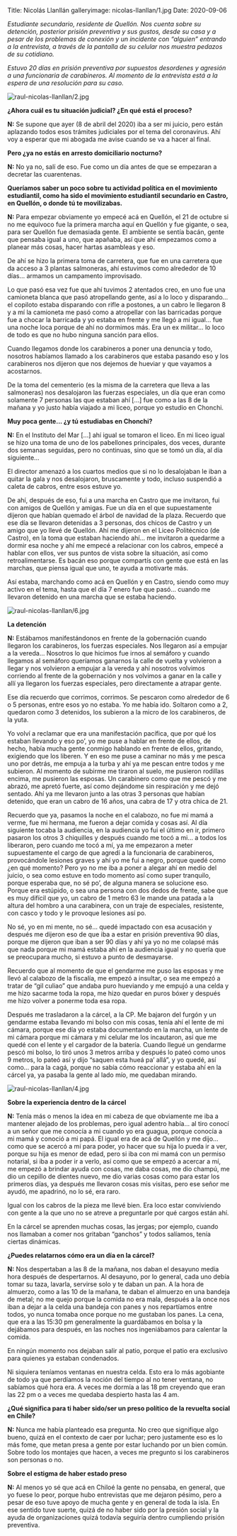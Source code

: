 Title: Nicolás Llanllán
galleryimage: nicolas-llanllan/1.jpg
Date: 2020-09-06

*Estudiante secundario, residente de Quellón. Nos cuenta sobre su detención, posterior prisión preventiva y sus gustos, desde su casa y a pesar de los problemas de conexión y un incidente con “alguien” entrando a la entrevista, a través de la pantalla de su celular nos muestra pedazos de su cotidiano.*

*Estuvo 20 días en prisión preventiva por supuestos desordenes y agresión a una funcionaria de carabineros. Al momento de la entrevista está a la espera de una resolución para su caso.*

![raul-nicolas-llanllan/2.jpg](./images/raul-nicolas-llanllan/2.jpg)

**¿Ahora cuál es tu situación judicial? ¿En qué está el proceso?**

**N:** Se supone que ayer (8 de abril del 2020) iba a ser mi juicio, pero están aplazando todos esos trámites judiciales por el tema del coronavirus. Ahí voy a esperar que mi abogada me avise cuando se va a hacer al final.

**Pero ¿ya no estás en arresto domiciliario nocturno?**

**N:** No ya no, salí de eso. Fue como un día antes de que se empezaran a decretar las cuarentenas.

**Queríamos saber un poco sobre tu actividad política en el movimiento estudiantil, como ha sido el movimiento estudiantil secundario en Castro, en Quellón, o donde tú te movilizabas.**

**N:** Para empezar obviamente yo empecé acá en Quellón, el 21 de octubre si no me equivoco fue la primera marcha aquí en Quellón y fue gigante, o sea, para ser Quellón fue demasiada gente. El ambiente se sentía bacán, gente que pensaba igual a uno, que apañaba, así que ahí empezamos como a planear más cosas, hacer hartas asambleas y eso.

De ahí se hizo la primera toma de carretera, que fue en una carretera que da acceso a 3 plantas salmoneras, ahí estuvimos como alrededor de 10 días… armamos un campamento improvisado.

Lo que pasó esa vez fue que ahí tuvimos 2 atentados creo, en uno fue una camioneta blanca que pasó atropellando gente, así a lo loco y disparando… el copiloto estaba disparando con rifle a postones, a un cabro le llegaron 8 y a mí la camioneta me pasó como a atropellar con las barricadas porque fue a chocar la barricada y yo estaba en frente y me llegó a mi igual… fue una noche loca porque de ahí no dormimos más. Era un ex militar... lo loco de todo es que no hubo ninguna sanción para ellos.

Cuando llegamos donde los carabineros a poner una denuncia y todo, nosotros habíamos llamado a los carabineros que estaba pasando eso y los carabineros nos dijeron que nos dejemos de hueviar y que vayamos a acostarnos.

De la toma del cementerio (es la misma de la carretera que lleva a las salmoneras) nos desalojaron las fuerzas especiales, un día que eran como solamente 7 personas las que estaban ahí [...] fue como a las 8 de la mañana y yo justo había viajado a mi liceo, porque yo estudio en Chonchi. 

**Muy poca gente... ¿y tú estudiabas en Chonchi?**

**N:** En el Instituto del Mar [...] ahí igual se tomaron el liceo. En mi liceo igual se hizo una toma de uno de los pabellones principales, dos veces, durante dos semanas seguidas, pero no continuas, sino que se tomó un día, al día siguiente… 

El director amenazó a los cuartos medios que si no lo desalojaban le iban a quitar la gala y nos desalojaron, bruscamente y todo, incluso suspendió a caleta de cabros, entre esos estuve yo. 

De ahí, después de eso, fui a una marcha en Castro que me invitaron, fui con amigos de Quellón y amigas. Fue un día en el que supuestamente dijeron que habían quemado el árbol de navidad de la plaza. Recuerdo que ese día se llevaron detenidas a 3 personas, dos chicos de Castro y un amigo que yo llevé de Quellón. Ahí me dijeron en el Liceo Politécnico (de Castro), en la toma que estaban haciendo ahí… me invitaron a quedarme a dormir esa noche y ahí me empecé a relacionar con los cabros, empecé a hablar con ellos, ver sus puntos de vista sobre la situación, así como retroalimentarse. Es bacán eso porque compartís con gente que está en las marchas, que piensa igual que uno, te ayuda a motivarte más.

Así estaba, marchando como acá en Quellón y en Castro, siendo como muy activo en el tema, hasta que el día 7 enero fue que pasó… cuando me llevaron detenido en una marcha que se estaba haciendo.

![raul-nicolas-llanllan/6.jpg](./images/raul-nicolas-llanllan/6.jpg)

**La detención**

**N:** Estábamos manifestándonos en frente de la gobernación cuando llegaron los carabineros, los fuerzas especiales. Nos llegaron así a empujar a la vereda… Nosotros lo que hicimos fue irnos al semáforo y cuando llegamos al semáforo queríamos ganarnos la calle de vuelta y volvieron a llegar y nos volvieron a empujar a la vereda y ahí nosotros volvimos corriendo al frente de la gobernación y nos volvimos a ganar en la calle y allí ya llegaron los fuerzas especiales, pero directamente a atrapar gente. 

Ese día recuerdo que corrimos, corrimos. Se pescaron como alrededor de 6 o 5 personas, entre esos yo no estaba. Yo me había ido. Soltaron como a 2, quedaron como 3 detenidos, los subieron a la micro de los carabineros, de la yuta. 

Yo volví a reclamar que era una manifestación pacífica, que por qué los estaban llevando y eso po’, yo me puse a hablar en frente de ellos, de hecho, había mucha gente conmigo hablando en frente de ellos, gritando, exigiendo que los liberen. Y en eso me puse a caminar no más y me pesca uno por detrás, me empuja a la turba y ahí ya me pescan entre todos y me subieron. Al momento de subirme me tiraron al suelo, me pusieron rodillas encima, me pusieron las esposas. Un carabinero como que me pescó y me abrazó, me apretó fuerte, así como dejándome sin respiración y me dejó sentado. Ahí ya me llevaron junto a las otras 3 personas que habían detenido, que eran un cabro de 16 años, una cabra de 17 y otra chica de 21. 

Recuerdo que ya, pasamos la noche en el calabozo, no fue mi mamá a verme, fue mi hermana, me fueron a dejar comida y cosas así. Al día siguiente tocaba la audiencia, en la audiencia yo fui el último en ir, primero pasaron los otros 3 chiquilles y después cuando me tocó a mi… a todos los liberaron, pero cuando me tocó a mí, ya me empezaron a meter supuestamente el cargo de que agredí a la funcionaria de carabineros, provocándole lesiones graves y ahí yo me fui a negro, porque quedé como ¿en qué momento? Pero yo no me iba a poner a alegar ahí en medio del juicio, o sea como estuve en todo momento así como super tranquilo, porque esperaba que, no sé po’, de alguna manera se solucione eso. Porque era estúpido, o sea una persona con dos dedos de frente, sabe que es muy difícil que yo, un cabro de 1 metro 63 le mande una patada a la altura del hombro a una carabinera, con un traje de especiales, resistente, con casco y todo y le provoque lesiones así po. 

No sé, yo en mi mente, no sé… quedé impactado con esa acusación y después me dijeron eso de que iba a estar en prisión preventiva 90 días, porque me dijeron que iban a ser 90 días y ahí ya yo no me colapsé más que nada porque mi mamá estaba ahí en la audiencia igual y no quería que se preocupara mucho, si estuvo a punto de desmayarse.

Recuerdo que al momento de que el gendarme me puso las esposas y me llevó al calabozo de la fiscalía, me empezó a insultar, o sea me empezó a tratar de “gil culiao” que andaba puro hueviando y me empujó a una celda y me hizo sacarme toda la ropa, me hizo quedar en puros bóxer y después me hizo volver a ponerme toda esa ropa.

Después me trasladaron a la cárcel, a la CP. Me bajaron del furgón y un gendarme estaba llevando mi bolso con mis cosas, tenía ahí el lente de mi cámara, porque ese día yo estaba documentando en la marcha, un lente de mi cámara porque mi cámara y mi celular me los incautaron, así que me quedé con el lente y el cargador de la batería. Cuando llegué un gendarme pescó mi bolso, lo tiró unos 3 metros arriba y después lo pateó como unos 9 metros, lo pateó así y dijo “saquen esta hueá pa’ allá”, y yo quedé, así como... para la cagá, porque no sabía cómo reaccionar y estaba ahí en la cárcel ya, ya pasaba la gente al lado mío, me quedaban mirando. 

![raul-nicolas-llanllan/4.jpg](./images/raul-nicolas-llanllan/4.jpg)

**Sobre la experiencia dentro de la cárcel**

**N:** Tenía más o menos la idea en mi cabeza de que obviamente me iba a mantener alejado de los problemas, pero igual adentro había… al tiro conocí a un señor que me conocía a mi cuando yo era guagua, porque conocía a mi mamá y conoció a mi papá. El igual era de acá de Quellón y me dijo… como que se acercó a mí para poder, yo hacer que su hija lo pueda ir a ver, porque su hija es menor de edad, pero si iba con mi mamá con un permiso notarial, si iba a poder ir a verlo, así como que se empezó a acercar a mí, me empezó a brindar ayuda con cosas, me daba cosas, me dio champú, me dio un cepillo de dientes nuevo, me dio varias cosas como para estar los primeros días, ya después me llevaron cosas mis visitas, pero ese señor me ayudó, me apadrinó, no lo sé, era raro.

Igual con los cabros de la pieza me llevé bien. Era loco estar conviviendo con gente a la que uno no se atreve a preguntarle por qué cargos están ahí.

En la cárcel se aprenden muchas cosas, las jergas; por ejemplo, cuando nos llamaban a comer nos gritaban “ganchos” y todos salíamos, tenía ciertas dinámicas.

**¿Puedes relatarnos cómo era un día en la cárcel?**

**N:** Nos despertaban a las 8 de la mañana, nos daban el desayuno media hora después de despertarnos. Al desayuno, por lo general, cada uno debía tomar su taza, lavarla, servirse solo y te daban un pan. A la hora de almuerzo, como a las 10 de la mañana, te daban el almuerzo en una bandeja de metal; no me quejo porque la comida no era mala, después a la once nos iban a dejar a la celda una bandeja con panes y nos repartíamos entre todos, yo nunca tomaba once porque no me gustaban los panes. La cena, que era a las 15:30 pm generalmente la guardábamos en bolsa y la dejábamos para después, en las noches nos ingeniábamos para calentar la comida.

En ningún momento nos dejaban salir al patio, porque el patio era exclusivo para quienes ya estaban condenados.

Ni siquiera teníamos ventanas en nuestra celda. Esto era lo más agobiante de todo ya que perdíamos la noción del tiempo al no tener ventana, no sabíamos qué hora era. A veces me dormía a las 18 pm creyendo que eran las 22 pm o a veces me quedaba despierto hasta las 4 am.

**¿Qué significa para ti haber sido/ser un preso político de la revuelta social en Chile?**

**N:** Nunca me había planteado esa pregunta. No creo que signifique algo bueno, quizá en el contexto de caer por luchar; pero justamente eso es lo más fome, que metan presa a gente por estar luchando por un bien común. Sobre todo los montajes que hacen, a veces me pregunto si los carabineros son personas o no.

**Sobre el estigma de haber estado preso**

**N:** Al menos yo sé que acá en Chiloé la gente no pensaba, en general, que yo fuese lo peor, porque hubo entrevistas que me dejaron pésimo, pero a pesar de eso tuve apoyo de mucha gente y en general de toda la isla. En ese sentido tuve suerte, quizá de no haber sido por la presión social y la ayuda de organizaciones quizá todavía seguiría dentro cumpliendo prisión preventiva.
